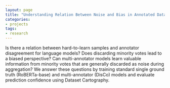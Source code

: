 ```yaml
---
layout: page
title: "Understanding Relation Between Noise and Bias in Annotated Datasets"
categories:
- projects
tags:
- research
---
```

Is there a relation between hard-to-learn samples and annotator disagreement for language models? Does discarding minority votes lead to a biased perspective? Can multi-annotator models learn valuable information from minority votes that are generally discarded as noise during aggregation? We answer these questions by training standard single ground truth (RoBERTa-base) and multi-annotator (DisCo) models and evaluate prediction confidence using Dataset Cartography.
